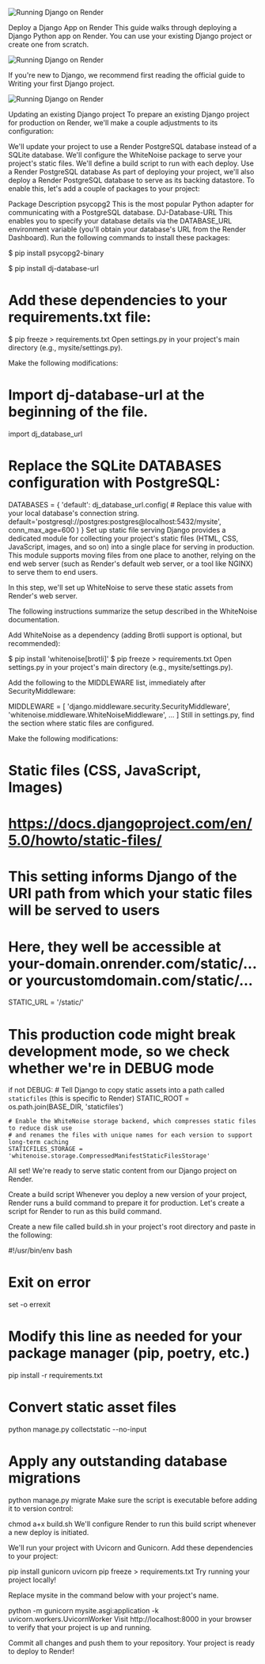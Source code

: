 ![Running Django on Render](https://github.com/stick35em10/django_app/raw/main/images/running_django_on_render.png)

Deploy a Django App on Render
This guide walks through deploying a Django Python app on Render. You can use your existing Django project or create one from scratch.

![Running Django on Render](django_app/images/running_django_on_render.png)

If you're new to Django, we recommend first reading the official guide to Writing your first Django project.

![Running Django on Render](images/running_django_on_render.png)

Updating an existing Django project
To prepare an existing Django project for production on Render, we'll make a couple adjustments to its configuration:

We'll update your project to use a Render PostgreSQL database instead of a SQLite database.
We'll configure the WhiteNoise package to serve your project's static files.
We'll define a build script to run with each deploy.
Use a Render PostgreSQL database
As part of deploying your project, we'll also deploy a Render PostgreSQL database to serve as its backing datastore. To enable this, let's add a couple of packages to your project:

Package	Description
psycopg2	This is the most popular Python adapter for communicating with a PostgreSQL database.
DJ-Database-URL	This enables you to specify your database details via the DATABASE_URL environment variable (you'll obtain your database's URL from the Render Dashboard).
Run the following commands to install these packages:

$ pip install psycopg2-binary

$ pip install dj-database-url

# Add these dependencies to your requirements.txt file:
$ pip freeze > requirements.txt
Open settings.py in your project's main directory (e.g., mysite/settings.py).

Make the following modifications:

# Import dj-database-url at the beginning of the file.
import dj_database_url 
# Replace the SQLite DATABASES configuration with PostgreSQL:
DATABASES = {
    'default': dj_database_url.config(
        # Replace this value with your local database's connection string.
        default='postgresql://postgres:postgres@localhost:5432/mysite',
        conn_max_age=600
    )
}
Set up static file serving
Django provides a dedicated module for collecting your project's static files (HTML, CSS, JavaScript, images, and so on) into a single place for serving in production. This module supports moving files from one place to another, relying on the end web server (such as Render's default web server, or a tool like NGINX) to serve them to end users.

In this step, we'll set up WhiteNoise to serve these static assets from Render's web server.

The following instructions summarize the setup described in the WhiteNoise documentation.

Add WhiteNoise as a dependency (adding Brotli support is optional, but recommended):

$ pip install 'whitenoise[brotli]'
$ pip freeze > requirements.txt
Open settings.py in your project's main directory (e.g., mysite/settings.py).

Add the following to the MIDDLEWARE list, immediately after SecurityMiddleware:

MIDDLEWARE = [
    'django.middleware.security.SecurityMiddleware',
    'whitenoise.middleware.WhiteNoiseMiddleware', 
    ...
]
Still in settings.py, find the section where static files are configured.

Make the following modifications:

# Static files (CSS, JavaScript, Images)
# https://docs.djangoproject.com/en/5.0/howto/static-files/

# This setting informs Django of the URI path from which your static files will be served to users
# Here, they well be accessible at your-domain.onrender.com/static/... or yourcustomdomain.com/static/...
STATIC_URL = '/static/'

# This production code might break development mode, so we check whether we're in DEBUG mode
if not DEBUG:
    # Tell Django to copy static assets into a path called `staticfiles` (this is specific to Render)
    STATIC_ROOT = os.path.join(BASE_DIR, 'staticfiles')

    # Enable the WhiteNoise storage backend, which compresses static files to reduce disk use
    # and renames the files with unique names for each version to support long-term caching
    STATICFILES_STORAGE = 'whitenoise.storage.CompressedManifestStaticFilesStorage'
All set! We're ready to serve static content from our Django project on Render.

Create a build script
Whenever you deploy a new version of your project, Render runs a build command to prepare it for production. Let's create a script for Render to run as this build command.

Create a new file called build.sh in your project's root directory and paste in the following:

#!/usr/bin/env bash
# Exit on error
set -o errexit

# Modify this line as needed for your package manager (pip, poetry, etc.)
pip install -r requirements.txt

# Convert static asset files
python manage.py collectstatic --no-input

# Apply any outstanding database migrations
python manage.py migrate
Make sure the script is executable before adding it to version control:

chmod a+x build.sh
We'll configure Render to run this build script whenever a new deploy is initiated.

We'll run your project with Uvicorn and Gunicorn. Add these dependencies to your project:

pip install gunicorn uvicorn
pip freeze > requirements.txt
Try running your project locally!

Replace mysite in the command below with your project's name.

python -m gunicorn mysite.asgi:application -k uvicorn.workers.UvicornWorker
Visit http://localhost:8000 in your browser to verify that your project is up and running.

Commit all changes and push them to your repository. Your project is ready to deploy to Render!